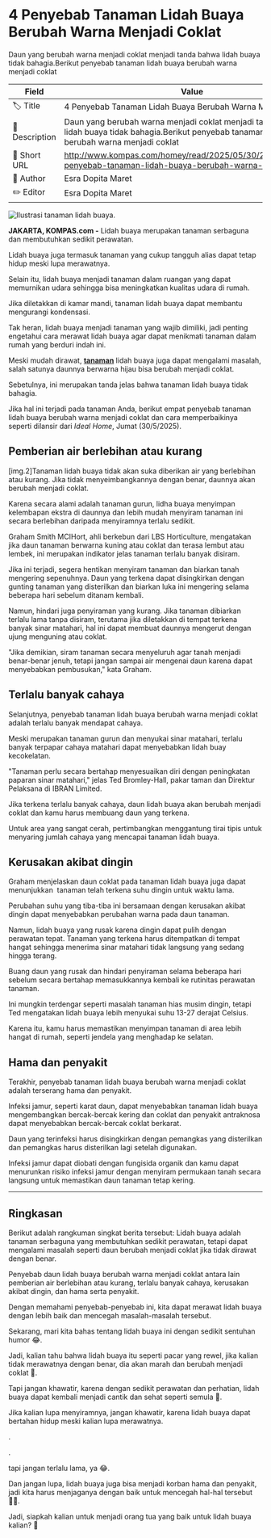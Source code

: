 # 4 Penyebab Tanaman Lidah Buaya Berubah Warna Menjadi Coklat 

Daun yang berubah warna menjadi coklat menjadi tanda bahwa lidah buaya tidak bahagia.Berikut penyebab tanaman lidah buaya berubah warna menjadi coklat

| Field         | Value                                                       |
|---------------|-------------------------------------------------------------|
| 🏷️ Title       | 4 Penyebab Tanaman Lidah Buaya Berubah Warna Menjadi Coklat  |
| 📝 Description | Daun yang berubah warna menjadi coklat menjadi tanda bahwa lidah buaya tidak bahagia.Berikut penyebab tanaman lidah buaya berubah warna menjadi coklat |
| 🔗 Short URL   | http://www.kompas.com/homey/read/2025/05/30/203000776/4-penyebab-tanaman-lidah-buaya-berubah-warna-m |
| 👤 Author      | Esra Dopita Maret |
| ✏️ Editor      | Esra Dopita Maret |

![Ilustrasi tanaman lidah buaya.](https://asset.kompas.com/crops/CA54ktjJL0ufNq2Xsgj5jFDMrVU=/0x871:4160x3644/750x500/data/photo/2024/10/19/67137385a3c12.jpg)

**JAKARTA, KOMPAS.com -** Lidah buaya merupakan tanaman serbaguna dan membutuhkan sedikit perawatan. 

Lidah buaya juga termasuk tanaman yang cukup tangguh alias dapat tetap hidup meski lupa merawatnya. 

Selain itu, lidah buaya menjadi tanaman dalam ruangan yang dapat memurnikan udara sehingga bisa meningkatkan kualitas udara di rumah.

Jika diletakkan di kamar mandi, tanaman lidah buaya dapat membantu mengurangi kondensasi. 

Tak heran, lidah buaya menjadi tanaman yang wajib dimiliki, jadi penting engetahui cara merawat lidah buaya agar dapat menikmati tanaman dalam rumah yang berduri indah ini.

Meski mudah dirawat, **[tanaman](https://www.kompas.com/homey/read/2025/05/28/201000776/6-tanaman-hias-yang-dapat-mengurangi-debu-di-rumah-bikin-udara-sehat)** lidah buaya juga dapat mengalami masalah, salah satunya daunnya berwarna hijau bisa berubah menjadi coklat. 

Sebetulnya, ini merupakan tanda jelas bahwa tanaman lidah buaya tidak bahagia. 

Jika hal ini terjadi pada tanaman Anda, berikut empat penyebab tanaman lidah buaya berubah warna menjadi coklat dan cara memperbaikinya seperti dilansir dari *Ideal Home*, Jumat (30/5/2025). 

## Pemberian air berlebihan atau kurang 

\[img.2\]Tanaman lidah buaya tidak akan suka diberikan air yang berlebihan atau kurang. Jika tidak menyeimbangkannya dengan benar, daunnya akan berubah menjadi coklat.

Karena secara alami adalah tanaman gurun, lidha buaya menyimpan kelembapan ekstra di daunnya dan lebih mudah menyiram tanaman ini secara berlebihan daripada menyiramnya terlalu sedikit.

Graham Smith MCIHort, ahli berkebun dari LBS Horticulture, mengatakan jika daun tanaman berwarna kuning atau coklat dan terasa lembut atau lembek, ini merupakan indikator jelas tanaman terlalu banyak disiram. 

Jika ini terjadi, segera hentikan menyiram tanaman dan biarkan tanah mengering sepenuhnya. Daun yang terkena dapat disingkirkan dengan gunting tanaman yang disterilkan dan biarkan luka ini mengering selama beberapa hari sebelum ditanam kembali. 

Namun, hindari juga penyiraman yang kurang. Jika tanaman dibiarkan terlalu lama tanpa disiram, terutama jika diletakkan di tempat terkena banyak sinar matahari, hal ini dapat membuat daunnya mengerut dengan ujung menguning atau coklat.

\"Jika demikian, siram tanaman secara menyeluruh agar tanah menjadi benar-benar jenuh, tetapi jangan sampai air mengenai daun karena dapat menyebabkan pembusukan,\" kata Graham. 

## Terlalu banyak cahaya

Selanjutnya, penyebab tanaman lidah buaya berubah warna menjadi coklat adalah terlalu banyak mendapat cahaya. 

Meski merupakan tanaman gurun dan menyukai sinar matahari, terlalu banyak terpapar cahaya matahari dapat menyebabkan lidah buay kecokelatan.

\"Tanaman perlu secara bertahap menyesuaikan diri dengan peningkatan paparan sinar matahari,\" jelas Ted Bromley-Hall, pakar taman dan Direktur Pelaksana di IBRAN Limited.

Jika terkena terlalu banyak cahaya, daun lidah buaya akan berubah menjadi coklat dan kamu harus membuang daun yang terkena.

Untuk area yang sangat cerah, pertimbangkan menggantung tirai tipis untuk menyaring jumlah cahaya yang mencapai tanaman lidah buaya. 

## Kerusakan akibat dingin

Graham menjelaskan daun coklat pada tanaman lidah buaya juga dapat menunjukkan  tanaman telah terkena suhu dingin untuk waktu lama.

Perubahan suhu yang tiba-tiba ini bersamaan dengan kerusakan akibat dingin dapat menyebabkan perubahan warna pada daun tanaman. 

Namun, lidah buaya yang rusak karena dingin dapat pulih dengan perawatan tepat. Tanaman yang terkena harus ditempatkan di tempat hangat sehingga menerima sinar matahari tidak langsung yang sedang hingga terang.

Buang daun yang rusak dan hindari penyiraman selama beberapa hari sebelum secara bertahap memasukkannya kembali ke rutinitas perawatan tanaman. 

Ini mungkin terdengar seperti masalah tanaman hias musim dingin, tetapi Ted mengatakan lidah buaya lebih menyukai suhu 13-27 derajat Celsius. 

Karena itu, kamu harus memastikan menyimpan tanaman di area lebih hangat di rumah, seperti jendela yang menghadap ke selatan. 

## Hama dan penyakit

Terakhir, penyebab tanaman lidah buaya berubah warna menjadi coklat adalah terserang hama dan penyakit. 

Infeksi jamur, seperti karat daun, dapat menyebabkan tanaman lidah buaya mengembangkan bercak-bercak kering dan coklat dan penyakit antraknosa dapat menyebabkan bercak-bercak coklat berkarat.

Daun yang terinfeksi harus disingkirkan dengan pemangkas yang disterilkan dan pemangkas harus disterilkan lagi setelah digunakan.

Infeksi jamur dapat diobati dengan fungisida organik dan kamu dapat menurunkan risiko infeksi jamur dengan menyiram permukaan tanah secara langsung untuk memastikan daun tanaman tetap kering. 

---
## Ringkasan

Berikut adalah rangkuman singkat berita tersebut: Lidah buaya adalah tanaman serbaguna yang membutuhkan sedikit perawatan, tetapi dapat mengalami masalah seperti daun berubah menjadi coklat jika tidak dirawat dengan benar.

 Penyebab daun lidah buaya berubah warna menjadi coklat antara lain pemberian air berlebihan atau kurang, terlalu banyak cahaya, kerusakan akibat dingin, dan hama serta penyakit.

 Dengan memahami penyebab-penyebab ini, kita dapat merawat lidah buaya dengan lebih baik dan mencegah masalah-masalah tersebut.



Sekarang, mari kita bahas tentang lidah buaya ini dengan sedikit sentuhan humor 😂.

 Jadi, kalian tahu bahwa lidah buaya itu seperti pacar yang rewel, jika kalian tidak merawatnya dengan benar, dia akan marah dan berubah menjadi coklat 🤣.

 Tapi jangan khawatir, karena dengan sedikit perawatan dan perhatian, lidah buaya dapat kembali menjadi cantik dan sehat seperti semula 💚.

 Jika kalian lupa menyiramnya, jangan khawatir, karena lidah buaya dapat bertahan hidup meski kalian lupa merawatnya.

.

.

 tapi jangan terlalu lama, ya 😂.

 Dan jangan lupa, lidah buaya juga bisa menjadi korban hama dan penyakit, jadi kita harus menjaganya dengan baik untuk mencegah hal-hal tersebut 🙅‍♂️.

 Jadi, siapkah kalian untuk menjadi orang tua yang baik untuk lidah buaya kalian? 🤔
